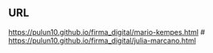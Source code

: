 ## URL 
https://pulun10.github.io/firma_digital/mario-kempes.html #
https://pulun10.github.io/firma_digital/julia-marcano.html
